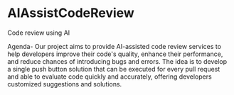 # AIAssistCodeReview
Code review using AI

Agenda-
Our project aims to provide AI-assisted code review services to help developers improve their code's quality, enhance their performance, and reduce chances of introducing bugs and errors. The idea is to develop a single push button solution that can be executed for every pull request and able to evaluate code quickly and accurately, offering developers customized suggestions and solutions.
